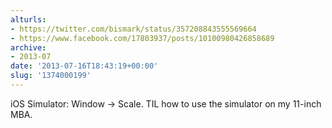 ```yaml
---
alturls:
- https://twitter.com/bismark/status/357208843555569664
- https://www.facebook.com/17803937/posts/10100980426858689
archive:
- 2013-07
date: '2013-07-16T18:43:19+00:00'
slug: '1374000199'
---
```


iOS Simulator: Window -&gt; Scale. TIL how to use the simulator on my 11-inch MBA.

